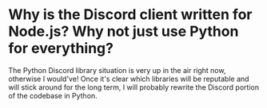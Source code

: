 # Why is the Discord client written for Node.js? Why not just use Python for everything?

The Python Discord library situation is very up in the air right now, otherwise I would've!
Once it's clear which libraries will be reputable and will stick around for the long term,
I will probably rewrite the Discord portion of the codebase in Python.
